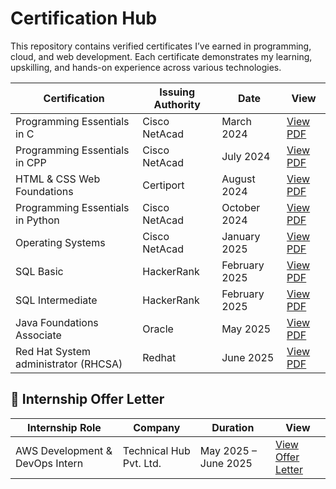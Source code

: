 # Certification Hub

This repository contains verified certificates I’ve earned in programming, cloud, and web development. Each certificate demonstrates my learning, upskilling, and hands-on experience across various technologies.

| Certification | Issuing Authority | Date | View |
|---------------|-------------------|------|------|
| Programming Essentials in C | Cisco NetAcad | March 2024 | [View PDF](./c.pdf) |
| Programming Essentials in CPP | Cisco NetAcad | July 2024 | [View PDF](./cpp.pdf) |
| HTML & CSS Web Foundations | Certiport | August 2024 | [View PDF]([./HTML_and_CSS.pdf) |
| Programming Essentials in Python | Cisco NetAcad | October 2024 | [View PDF](./Python_Essentipython_1_certificate.pdf) |
| Operating Systems | Cisco NetAcad | January 2025 | [View PDF](./OS_certificate.pdf) |
| SQL Basic | HackerRank | February 2025 | [View PDF](./sql_basic.pdf) |
| SQL Intermediate | HackerRank | February 2025 | [View PDF](./sql_intermediate.pdf) |
| Java Foundations Associate | Oracle | May 2025 | [View PDF](./eCertificate.pdf) |
| Red Hat System administrator (RHCSA) | Redhat | June 2025 | [View PDF](./redhat.pdf) |

## 📄 Internship Offer Letter

| Internship Role | Company | Duration | View |
|-----------------|---------|----------|------|
| AWS Development & DevOps Intern | Technical Hub Pvt. Ltd. | May 2025 – June 2025 | [View Offer Letter](./23P31A0524.pdf) |
